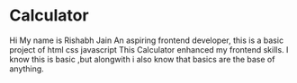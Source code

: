 # Calculator
Hi 
My name is Rishabh Jain 
An aspiring frontend developer, this is a basic project of html css javascript
This Calculator enhanced my frontend skills.
I know this is basic ,but alongwith i also know that basics are the base of anything.
